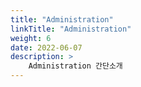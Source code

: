```yaml
---
title: "Administration"
linkTitle: "Administration"
weight: 6
date: 2022-06-07
description: >
    Administration 간단소개
---
```

